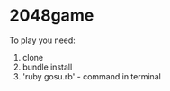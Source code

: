 # 2048game

To play you need:
  1. clone
  2. bundle install
  3. 'ruby gosu.rb' - command in terminal